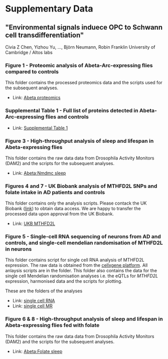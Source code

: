 # Supplementary Data

## "Environmental signals induece OPC to Schwann cell transdifferentiation"
Civia Z Chen, Yizhou Yu, ..., Björn Neumann, Robin Franklin
University of Cambridge / Altos labs

### Figure 1 - Proteomic analysis of Abeta-Arc-expressing flies compared to controls

This folder contains the processed proteomics data and the scripts used for the subsequent analyses.

- Link: [Abeta proteomics](https://github.com/M1gus/AD-FA/tree/main/Figure_1_Abeta_proteomics)

### Supplemental Table 1 - Full list of proteins detected in Abeta-Arc-expressing flies and controls

- Link: [Supplemental Table 1](https://github.com/M1gus/AD-FA/blob/main/Figure_1_Abeta_proteomics/data/P239%20Ivana%20Celardo%20TMT%20experiment3.csv)


### Figure 3 - High-throughput analysis of sleep and lifespan in Abeta-expressing flies

This folder contains the raw data data from Drosophila Activity Monitors (DAM2) and the scripts for the subsequent analyses.

- Link: [Abeta;Nmdmc sleep](https://github.com/M1gus/AD-FA/tree/main/)

### Figures 4 and 7 - UK Biobank analysis of MTHFD2L SNPs and folate intake in AD patients and controls

This folder contains only the analysis scripts. Please contack the UK Biobank ([link](https://www.ukbiobank.ac.uk/)) to obtain data access. We are happy to transfer the processed data upon approval from the UK Biobank.

- Link: [UKB MTHFD2L](https://github.com/M1gus/AD-FA/blob/main/Figures_4n7_UKB/AD_FA_UKB.Rmd)

### Figure 5 - Single-cell RNA sequencing of neurons from AD and controls, and single-cell mendelian randomisation of MTHFD2L in neurons

This folder contains script for single cell RNA analysis of MTHFD2L expression. The raw data is obtained from the [cellxgene platform](https://cellxgene.cziscience.com/collections/b953c942-f5d8-434f-9da7-e726ba7c1481). All anlaysis scripts are in the folder. This folder also contains the data for the single cell Mendelian randomisation analyses i.e. the eQTLs for *MTHFD2L* expression, harmonised data and the scripts for plotting. 

These are the folders of the analyses
- Link: [single cell RNA](https://github.com/M1gus/AD-FA/tree/main/Figure_5_singleCell)
- Link: [single cell MR](https://github.com/M1gus/AD-FA/tree/main/Figure_5_singleCell)

### Figure 6 & 8 - High-throughput analysis of sleep and lifespan in Abeta-expressing flies fed with folate

This folder contains the raw data data from Drosophila Activity Monitors (DAM2) and the scripts for the subsequent analyses.

- Link: [Abeta;Folate sleep](https://github.com/M1gus/AD-FA/tree/main/)


